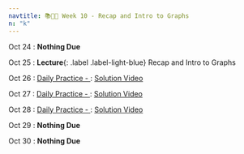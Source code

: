 ```yaml
---
navtitle: 📚📖📝 Week 10 - Recap and Intro to Graphs
n: "k"
---
```


Oct 24
: **Nothing Due**

Oct 25
: **Lecture**{: .label .label-light-blue} Recap and Intro to Graphs

Oct 26
: [Daily Practice - ](https://leetcode.com/problems/)
    : [Solution Video]()

Oct 27
: [Daily Practice - ](https://leetcode.com/problems/)
    : [Solution Video]()

Oct 28
: [Daily Practice - ](https://leetcode.com/problems/)
    : [Solution Video]()

Oct 29
: **Nothing Due**

Oct 30
: **Nothing Due**

